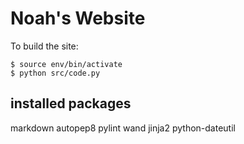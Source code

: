 # Noah's Website

To build the site:

    $ source env/bin/activate
    $ python src/code.py

## installed packages

markdown
autopep8
pylint
wand
jinja2
python-dateutil
